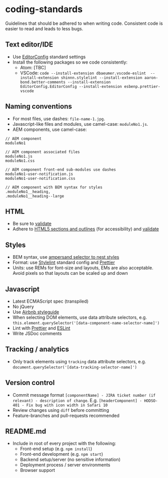 # coding-standards
Guidelines that should be adhered to when writing code. Consistent code is easier to read and leads to less bugs. 

## Text editor/IDE

* Use [EditorConfig](http://editorconfig.org/) standard settings
* Install the following packages so we code consistently:
   - Atom: [TBC]
   - VSCode: `code --install-extension dbaeumer.vscode-eslint  --install-extension shinnn.stylelint --install-extension aaron-bond.better-comments --install-extension EditorConfig.EditorConfig --install-extension esbenp.prettier-vscode`

## Naming conventions
* For most files, use dashes: `file-name-1.jpg`.
* Javascript-like files and modules, use camel-case: `moduleNo1.js`.
* AEM components, use camel-case:

```
// AEM component
moduleNo1

// AEM component associated files
moduleNo1.js
moduleNo1.css

// AEM component front-end sub-modules use dashes
moduleNo1-user-notification.js
moduleNo1-user-notification.css

// AEM component with BEM syntax for styles
.moduleNo1__heading,
.moduleNo1__heading--large
```

## HTML
* Be sure to [validate](https://validator.w3.org/)
* Adhere to [HTML5 sections and outlines](https://developer.mozilla.org/en-US/docs/Web/Guide/HTML/Using_HTML_sections_and_outlines) (for accessibility) and [validate](https://gsnedders.html5.org/outliner/)

## Styles
* BEM syntax, use [ampersand selector to nest styles](https://jonsuh.com/blog/sass-bem-selector-and-trailing-ampersand/#bem-selector-support)
* Format: use [Stylelint](https://github.com/stylelint/stylelint) standard config and [Prettier](https://prettier.io/)
* Units: use REMs for font-size and layouts, EMs are also acceptable. Avoid pixels so that layouts can be scaled up and down 

## Javascript
* Latest ECMAScript spec (transpiled)
* No jQuery
* Use [Airbnb styleguide](http://github.com/airbnb/javascript)
* When selecting DOM elements, use data attribute selectors, e.g. `this.element.querySelector('[data-component-name-selector-name]')`
* Lint with [Prettier](https://prettier.io/) and [ESLint](https://eslint.org/)
* Write JSDoc comments

## Tracking / analytics
* Only track elements using `tracking` data attribute selectors, e.g. `document.querySelector('[data-tracking-selector-name]')`

## Version control
* Commit message format `[componentName] - JIRA ticket number (if relevant) - description of change`. E.g. `[headerComponent] - HODSO-401 - Fix bug with icon width in Safari 10`
* Review changes using `diff` before committing
* Feature-branches and pull-requests recommended

## README.md
* Include in root of every project with the following:
     * Front-end setup (e.g. `npm install`)
     * Front-end development (e.g. `npm start`)
     * Backend setup/server (no sensitive information)
     * Deployment process / server environments
     * Browser support


